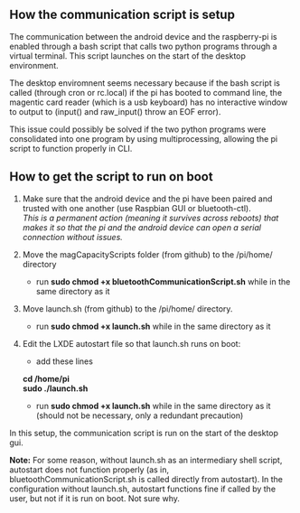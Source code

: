 
How the communication script is setup
----------------------------------------
The communication between the android device and the raspberry-pi is enabled
through a bash script that calls two python programs through a virtual terminal. 
This script launches on the start of the desktop environment.

The desktop enviromnent seems necessary because if the bash script is called (through cron or rc.local) if
the pi has booted to command line, the magentic card reader (which is a usb keyboard)
has no interactive window to output to (input() and raw_input() throw an EOF error).

This issue could possibly be solved if the two python programs were consolidated
into one program by using multiprocessing, allowing the pi script to function properly
in CLI.


How to get the script to run on boot
-------------------------------------
1. Make sure that the android device and the pi have been paired and trusted with one another (use Raspbian GUI or bluetooth-ctl).
   <br>
   *This is a permanent action (meaning it survives across reboots) that makes it so that the pi and the android device can open a serial    
   connection without issues.*

2. Move the magCapacityScripts folder (from github) to the /pi/home/ directory
   - run **sudo chmod +x bluetoothCommunicationScript.sh** while in the same directory as it

3. Move launch.sh (from github) to the /pi/home/ directory. 
   - run **sudo chmod +x launch.sh** while in the same directory as it
   
4. Edit the LXDE autostart file so that launch.sh runs on boot:
   
   - add these lines
   
   **cd /home/pi**
    <br>
    **sudo ./launch.sh**
    <br>
    
    - run **sudo chmod +x launch.sh** while in the same directory as it (should not be necessary, only a redundant precaution)


In this setup, the communication script is run on the start of the desktop gui.

**Note:** For some reason, without launch.sh as an intermediary shell script, autostart does not function properly (as in, bluetoothCommunicationScript.sh is called directly from autostart). In the configuration without launch.sh, autostart functions fine if called by the user, but not if it is run on boot. Not sure why.
